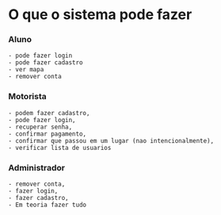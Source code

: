 # O que o sistema pode fazer

### Aluno 

    - pode fazer login
    - pode fazer cadastro
    - ver mapa
    - remover conta

### Motorista 
    
    - podem fazer cadastro,   
    - pode fazer login,   
    - recuperar senha,    
    - confirmar pagamento,    
    - confirmar que passou em um lugar (nao intencionalmente),    
    - verificar lista de usuarios


### Administrador

    - remover conta, 
    - fazer login,
    - fazer cadastro,
    - Em teoria fazer tudo

